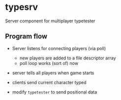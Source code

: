 # typesrv

Server component for multiplayer typetester

## Program flow

- Server listens for connecting players (via poll)
	- new players are added to a file descriptor array
	- poll loop works (sort of) now
- server tells all players when game starts
- clients send current character typed


- modify `typetester` to send positional data
